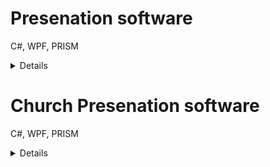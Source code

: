 # Presenation software
C#, WPF, PRISM
<details>
  <summary>Details</summary>
  
  ## Heading

  
</details>


# Church Presenation software
C#, WPF, PRISM
<details>
  <summary>Details</summary>
  
  ## Heading
![image](https://user-images.githubusercontent.com/59287893/154853917-20cd127d-2c51-4134-929e-1851e2e01539.png)

  
</details>
